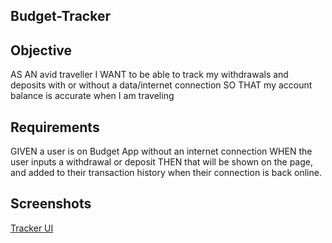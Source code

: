 ## Budget-Tracker

## Objective

AS AN avid traveller
I WANT to be able to track my withdrawals and deposits with or without a data/internet connection
SO THAT my account balance is accurate when I am traveling

## Requirements

GIVEN a user is on Budget App without an internet connection
WHEN the user inputs a withdrawal or deposit
THEN that will be shown on the page, and added to their transaction history when their connection is back online.

## Screenshots

[Tracker UI](./budget.png)